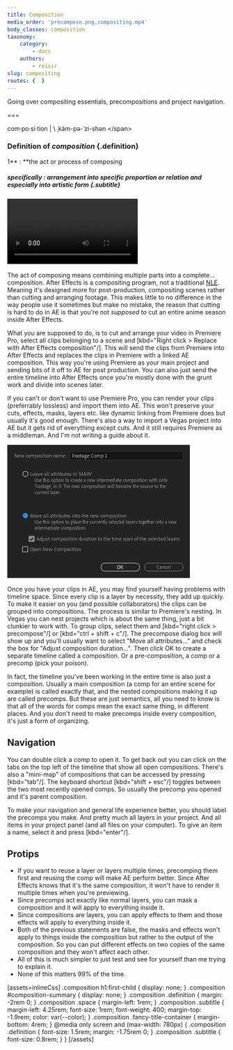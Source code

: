 ```yaml
---
title: Composition
media_order: 'precompose.png,compositing.mp4'
body_classes: composition
taxonomy:
    category:
        - docs
    authors:
        - reisir
slug: compositing
routes: {  }
---
```


<span id="composition-summary">Going over compositing essentials, precompositions and project navigation.</span>

===

<!-- Cool swag title replacement -->
<div class="fancy-title-container" style="width: 100%; display: block;">
<div markdown="1" class="fancy-title" style="margin: 0 auto; width: fit-content;">

<span class="word">com·​po·​si·​tion | \ ˌkäm-pə-ˈzi-shən \</span>

### Definition of _composition_ {.definition}

<span class="space">1</span><span class="space">** : **</span><span class="space">the act or process of composing</span>

##### _specifically_ **:** arrangement into specific proportion or relation and especially into artistic form {.subtitle}

</div>
</div>

![composition parts in 3D](compositing.mp4)

The act of composing means combining multiple parts into a complete... composition. After Effects is a compositing program, not a traditional [NLE](https://en.wikipedia.org/wiki/Non-linear_editing). Meaning it's designed more for post-production, compositing scenes rather than cutting and arranging footage. This makes little to no difference in the way people use it sometimes but make no mistake, the reason that cutting is hard to do in AE is that you're not _supposed to_ cut an entire anime season inside After Effects.

What you are supposed to do, is to cut and arrange your video in Premiere Pro, select all clips belonging to a scene and [kbd="Right click > Replace with After Effects composition"/]. This will send the clips from Premiere into After Effects and replaces the clips in Premiere with a linked AE composition. This way you're using Premiere as your main project and sending bits of it off to AE for post production. You can also just send the entire timeline into After Effects once you're mostly done with the grunt work and divide into scenes later.

If you can't or don't want to use Premiere Pro, you can render your clips (preferrably lossless) and import them into AE. This won't preserve your cuts, effects, masks, layers etc. like dynamic linking from Premiere does but usually it's good enough. There's also a way to import a Vegas project into AE but it gets rid of everything except cuts. And it still requires Premiere as a middleman. And I'm not writing a guide about it. 

![precompose dialog](precompose.png)

Once you have your clips in AE, you may find yourself having problems with timeline space. Since every clip is a layer by necessity, they add up quickly. To make it easier on you (and possible collaborators) the clips can be grouped into compositions. The process is similar to Premiere's nesting. In Vegas you can nest projects which is about the same thing, just a bit clunkier to work with. To group clips, select them and [kbd="right click > precompose"/] or [kbd="ctrl + shift + c"/]. The precompose dialog box will show up and you'll usually want to select "Move all attributes..." and check the box for "Adjust composition duration...". Then click OK to create a separate timeline called a composition. Or a pre-composition, a comp or a precomp (pick your poison). 

In fact, the timeline you've been working in the entire time is also just a composition. Usually a main composition (a comp for an entire scene for example) is called exactly that, and the nested compositions making it up are called precomps. But these are just semantics, all you need to know is that all of the words for comps mean the exact same thing, in different places. And you don't need to make precomps inside every composition, it's just a form of organizing.

## Navigation

You can double click a comp to open it. To get back out you can click on the tabs on the top left of the timeline that show all open compositions. There's also a "mini-map" of compositions that can be accessed by pressing [kbd="tab"/]. The keyboard shortcut [kbd="shift + esc"/] toggles between the two most recently opened comps. So usually the precomp you opened and it's parent composition.

To make your navigation and general life experience better, you should label the precomps you make. And pretty much all layers in your project. And all items in your project panel (and all files on your computer). To give an item a name, select it and press [kbd="enter"/]. 


## Protips
 * If you want to reuse a layer or layers multiple times, precomping them first and reusing the comp will make AE perform better. Since After Effects knows that it's the same composition, it won't have to render it multiple times when you're previewing.
 * Since precomps act exactly like normal layers, you can mask a composition and it will apply to everything inside it.
 * Since compositions are layers, you can apply effects to them and those effects will apply to everything inside it.
 * Both of the previous statements are false, the masks and effects won't apply to things inside the composition but rather to the output of the composition. So you can put different effects on two copies of the same composition and they won't affect each other.
 * All of this is much simpler to just test and see for yourself than me trying to explain it.
 * None of this matters 99% of the time.

[assets=inlineCss]
.composition h1:first-child {
	display: none;
}
.composition #composition-summary {
	display: none;
}
.composition .definition {
	margin: -2rem 0;
}
.composition .space {
	margin-left: 1rem;
}
.composition .subtitle {
	margin-left: 4.25rem;
    font-size: 1rem;
    font-weight: 400;
    margin-top: -1.9rem;
    color: var(--color);
}
.composition .fancy-title-container {
	margin-bottom: 4rem;
}
@media only screen and (max-width: 780px) {
    .composition .definition {
    	font-size: 1.5rem;
		margin: -1.75rem 0;
    }
    .composition .subtitle {
        font-size: 0.8rem;
    }
}
[/assets]

